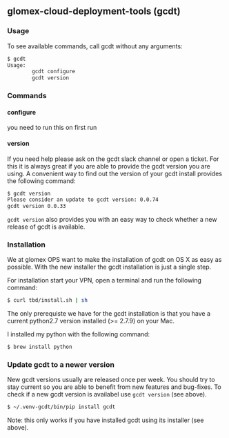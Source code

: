 ## glomex-cloud-deployment-tools (gcdt)


### Usage

To see available commands, call gcdt without any arguments:

```bash
$ gcdt
Usage:
        gcdt configure
        gcdt version
```

### Commands

#### configure
you need to run this on first run

#### version
If you need help please ask on the gcdt slack channel or open a ticket. For this it is always great if you are able to provide the gcdt version you are using.
A convenient way to find out the version of your gcdt install provides the following command:

```bash
$ gcdt version
Please consider an update to gcdt version: 0.0.74
gcdt version 0.0.33
```

`gcdt version` also provides you with an easy way to check whether a new release of gcdt is available.


### Installation

We at glomex OPS want to make the installation of gcdt on OS X as easy as possible. With the new installer the gcdt installation is just a single step.

For installation start your VPN, open a terminal and run the following command:

```bash
$ curl tbd/install.sh | sh
```

The only prerequiste we have for the gcdt installation is that you have a current python2.7 version installed (>= 2.7.9) on your Mac.

I installed my python with the following command:

```bash
$ brew install python
```


### Update gcdt to a newer version

New gcdt versions usually are released once per week. You should try to stay current so you are able to benefit from new features and bug-fixes. To check if a new gcdt version is availabel use `gcdt version` (see above).

```bash
$ ~/.venv-gcdt/bin/pip install gcdt
```

Note: this only works if you have installed gcdt using its installer (see above).
